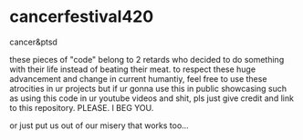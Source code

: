 # cancerfestival420
cancer&amp;ptsd

these pieces of "code" belong to 2 retards who decided to do something with their life instead of beating their meat. to respect these huge advancement and change in current humantiy, feel free to use these atrocities in ur projects but if ur gonna use this in public showcasing such as using this code in ur youtube videos and shit, pls just give credit and link to this repository. PLEASE. I BEG YOU.

or just put us out of our misery that works too...

